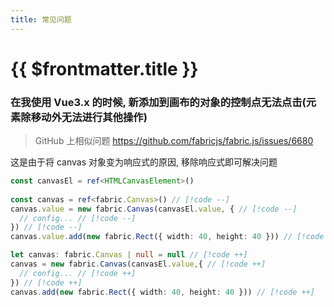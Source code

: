 ```yaml
---
title: 常见问题
---
```


# {{ $frontmatter.title }}

### 在我使用 Vue3.x 的时候, 新添加到画布的对象的控制点无法点击(元素除移动外无法进行其他操作)

> GitHub 上相似问题 https://github.com/fabricjs/fabric.js/issues/6680

这是由于将 canvas 对象变为响应式的原因, 移除响应式即可解决问题
```ts
const canvasEl = ref<HTMLCanvasElement>()
  
const canvas = ref<fabric.Canvas>() // [!code --]
canvas.value = new fabric.Canvas(canvasEl.value, { // [!code --]
  // config... // [!code --]
}) // [!code --]
canvas.value.add(new fabric.Rect({ width: 40, height: 40 })) // [!code --]

let canvas: fabric.Canvas | null = null // [!code ++]
canvas = new fabric.Canvas(canvasEl.value,{ // [!code ++]
  // config... // [!code ++]
}) // [!code ++]
canvas.add(new fabric.Rect({ width: 40, height: 40 })) // [!code ++]

```
